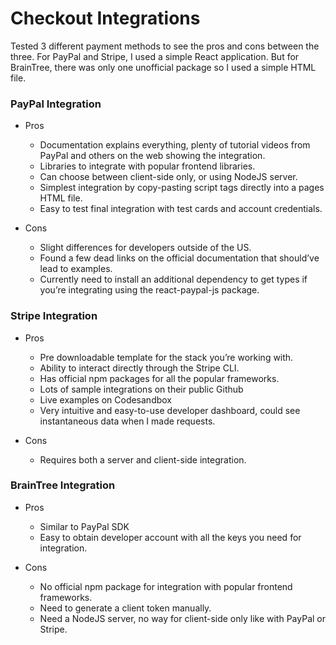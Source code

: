 # Checkout Integrations

Tested 3 different payment methods to see the pros and cons between the three. For PayPal and Stripe, I used a simple React application. But for BrainTree, there was only one unofficial package so I used a simple HTML file.

### PayPal Integration

- Pros

  - Documentation explains everything, plenty of tutorial videos from PayPal and others on the web showing the integration.
  - Libraries to integrate with popular frontend libraries.
  - Can choose between client-side only, or using NodeJS server.
  - Simplest integration by copy-pasting script tags directly into a pages HTML file.
  - Easy to test final integration with test cards and account credentials.

- Cons
  - Slight differences for developers outside of the US.
  - Found a few dead links on the official documentation that should’ve lead to examples.
  - Currently need to install an additional dependency to get types if you’re integrating using the react-paypal-js package.

### Stripe Integration

- Pros

  - Pre downloadable template for the stack you’re working with.
  - Ability to interact directly through the Stripe CLI.
  - Has official npm packages for all the popular frameworks.
  - Lots of sample integrations on their public Github
  - Live examples on Codesandbox
  - Very intuitive and easy-to-use developer dashboard, could see instantaneous data when I made requests.

- Cons
  - Requires both a server and client-side integration.

### BrainTree Integration

- Pros

  - Similar to PayPal SDK
  - Easy to obtain developer account with all the keys you need for integration.

- Cons
  - No official npm package for integration with popular frontend frameworks.
  - Need to generate a client token manually.
  - Need a NodeJS server, no way for client-side only like with PayPal or Stripe.

